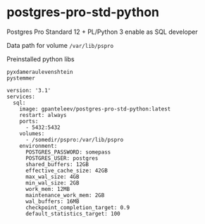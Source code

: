 # postgres-pro-std-python
 Postgres Pro Standard 12 + PL/Python 3 enable as SQL developer


Data path for volume `/var/lib/pspro`

Preinstalled python libs
```
pyxdameraulevenshtein
pystemmer
```


```
version: '3.1'
services:
  sql:
    image: gpanteleev/postgres-pro-std-python:latest
    restart: always
    ports:
      - 5432:5432
    volumes:
      - /somedir/pspro:/var/lib/pspro
    environment:
      POSTGRES_PASSWORD: somepass
      POSTGRES_USER: postgres
      shared_buffers: 12GB
      effective_cache_size: 42GB
      max_wal_size: 4GB
      min_wal_size: 2GB
      work_mem: 12MB
      maintenance_work_mem: 2GB
      wal_buffers: 16MB
      checkpoint_completion_target: 0.9
      default_statistics_target: 100
```

